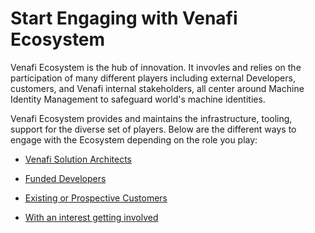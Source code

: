 # Start Engaging with Venafi Ecosystem

Venafi Ecosystem is the hub of innovation. It invovles and relies on the participation of many different players including external Developers, customers, and Venafi internal stakeholders, all center around Machine Identity Management to safeguard world's machine identities. 

Venafi Ecosystem provides and maintains the infrastructure, tooling, support for the diverse set of players. Below are the different ways to engage with the Ecosystem depending on the role you play:

* [Venafi Solution Architects](solution-architects.md)

* [Funded Developers](funded-developers.md)

* [Existing or Prospective Customers](customers.md)

* [With an interest getting involved](prospective-developers.md)
